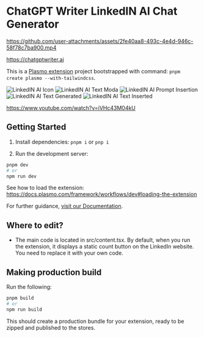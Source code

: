 
# ChatGPT Writer LinkedIN AI Chat Generator

https://github.com/user-attachments/assets/2fe40aa8-493c-4e4d-946c-58f78c7ba900.mp4

https://chatgptwriter.ai

This is a [Plasmo extension](https://docs.plasmo.com/) project bootstrapped with command: `pnpm create plasmo --with-tailwindcss`.

![LinkedIN AI Icon](https://github.com/user-attachments/assets/937989b4-9922-47d3-81a4-4e30e02fc524)
![LinkedIN AI Text Moda](https://github.com/user-attachments/assets/760b1e5f-7901-4434-8122-6f26fb4d2b12)
![LinkedIN AI Prompt Insertion](https://github.com/user-attachments/assets/d41a0162-3927-44c3-b903-1fd9636ca3ca)
![LinkedIN AI Text Generated](https://github.com/user-attachments/assets/ec9215e6-b01f-4804-9f47-e7c9cddd6a50)
![LinkedIN AI Text Inserted](https://github.com/user-attachments/assets/1d60d287-bda3-4a0b-a703-b362b7b07ba1)

https://www.youtube.com/watch?v=iVHc43M04kU

## Getting Started

1. Install dependencies: `pnpm i` or `pnp i`

2. Run the development server:

```bash
pnpm dev
# or
npm run dev
```

See how to load the extension: https://docs.plasmo.com/framework/workflows/dev#loading-the-extension

For further guidance, [visit our Documentation](https://docs.plasmo.com/).

## Where to edit?

- The main code is located in src/content.tsx. By default, when you run the extension, it displays a static count button on the LinkedIn website. You need to replace it with your own code.


## Making production build

Run the following:

```bash
pnpm build
# or
npm run build
```

This should create a production bundle for your extension, ready to be zipped and published to the stores.
